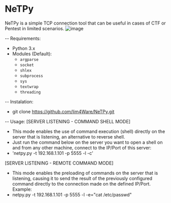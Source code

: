 # NeTPy
NeTPy is a simple TCP connection tool that can be useful in cases of CTF or Pentest in limited scenarios.
![image](https://github.com/user-attachments/assets/a4f3e3a8-283c-47d2-b2d4-6eac7b7c8365)

-- Requirements:
- Python 3.x
- Modules (Default):
  - `argparse`
  - `socket`
  - `shlex`
  - `subprocess`
  - `sys`
  - `textwrap`
  - `threading`

-- Instalation: 
- git clone https://github.com/lim4Ware/NeTPy.git

-- Usage:
[SERVER LISTENING - COMMAND SHELL MODE]
- This mode enables the use of command execution (shell) directly on the server that is listening, an alternative to reverse shell.
- Just run the command below on the server you want to open a shell on and from any other machine, connect to the IP/Port of this server:
- 'netpy.py -t 192.168.1.101 -p 5555 -l -c'

[SERVER LISTENING - REMOTE COMMAND MODE]
- This mode enables the preloading of commands on the server that is listening, causing it to send the result of the previously configured command directly to the connection made on the defined IP/Port. Example:
- netpy.py -t 192.168.1.101 -p 5555 -l -e="cat /etc/passwd"
  
